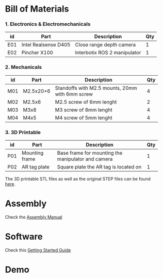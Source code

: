 # Bill of Materials

### 1. Electronics & Electromechanicals

| id  | Part                       | Description                                  | Qty |
| --- | -------------------------- | -------------------------------------------- | --- |
| E01 | Intel Realsense D405      | Close range depth camera                        | 1   |
| E02 | Pincher X100      | Interbotix ROS 2 manipulator                         | 1   |

### 2. Mechanicals

| id  | Part              | Description                                                              | Qty |
| --- | ----------------- | ------------------------------------------------------------------------ | --- |
| M01 | M2.5x20+6         | Standoffs with M2.5 mounts, 20mm with 6mm screw                          | 4   |
| M02 | M2.5x6            | M2.5 screw of 6mm lenght                                                 | 2  |
| M03 | M3x8           | M3 screw of 8mm lenght                                                | 4   |
| M04 | M4x5              | M4 screw of 5mm lenght                                                   | 4  |
                        

### 3. 3D Printable

| id  | Part                     | Description                                                    | Qty |
| --- | ------------------------ | -------------------------------------------------------------- | --- |
| P01 | Mounting frame             | Base frame for mounting the manipulator and camera                                       | 1   |
| P02 | AR tag plate                | Square plate the AR tag is located on                                         | 1   |

The 3D printable STL files as well as the original STEP files can be found [here]().
# Assembly
Check the [Assembly Manual](/docs/px100/px100_assembly.md)
# Software
Check this [Getting Started Guide]()

# Demo
